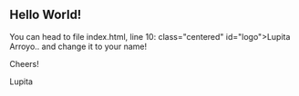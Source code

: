 ## Hello World!

You can head to file index.html, line 10: class="centered" id="logo">Lupita Arroyo.. and change it to your name!

Cheers! 

Lupita 
